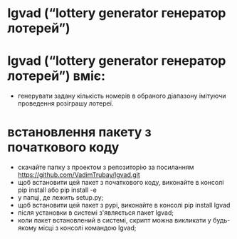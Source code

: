 # lgvad (“lottery generator генератор лотерей”)

# lgvad (“lottery generator генератор лотерей”) вміє:
* генерувати задану кількість номерів в обраного діапазону імітуючи проведення розіграшу лотереї.

# встановлення пакету з початкового коду
* скачайте папку з проектом з репозиторію за посиланням https://github.com/VadimTrubay/lgvad.git
* щоб встановити цей пакет з початкового коду, виконайте в консолі pip install  або pip install -e  
* у папці, де лежить setup.py;
* щоб встановити цей пакет з pypi, виконайте в консолі pip install lgvad
* після установки в системі з'являється пакет lgvad;
* коли пакет встановлений в системі, скрипт можна викликати у будь-якому місці з консолі командою lgvad;
